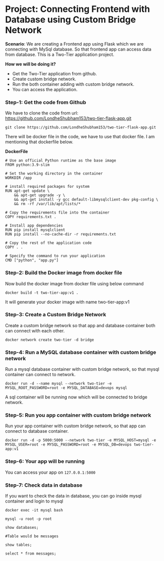 # Project: Connecting Frontend with Database using Custom Bridge Network

**Scenario**: We are creating a Frontend app using Flask which we are connecting with MySql database. So that frontend app can access data from database. This is a Two-Tier application project.

**How we will be doing it?**
- Get the Two-Tier application from github.
- Create custom bridge network.
- Run the both container adding with custom bridge network.
- You can access the application.

### Step-1: Get the code from Github

We have to clone the code from url: https://github.com/LondheShubham153/two-tier-flask-app.git

```
git clone https://github.com/LondheShubham153/two-tier-flask-app.git
```

There will be docker file in the code, we have to use that docker file. I am mentioning that dockerfile below.

**DockerFile**
```
# Use an official Python runtime as the base image
FROM python:3.9-slim

# Set the working directory in the container
WORKDIR /app

# install required packages for system
RUN apt-get update \
    && apt-get upgrade -y \
    && apt-get install -y gcc default-libmysqlclient-dev pkg-config \
    && rm -rf /var/lib/apt/lists/*

# Copy the requirements file into the container
COPY requirements.txt .

# Install app dependencies
RUN pip install mysqlclient
RUN pip install --no-cache-dir -r requirements.txt

# Copy the rest of the application code
COPY . .

# Specify the command to run your application
CMD ["python", "app.py"]
```

### Step-2: Build the Docker image from docker file

Now build the docker image from docker file using below command

```
docker build -t two-tier-app:v1 .
```

It will generate your docker image with name two-tier-app:v1

### Step-3: Create a Custom Bridge Network 

Create a custom bridge network so that app and database container both can connect with each other.

```
docker network create two-tier -d bridge
```

### Step-4: Run a MySQL database container with custom bridge network

Run a mysql database container with custom bridge network, so that mysql container can connect to network.

```
docker run -d --name mysql --network two-tier -e MYSQL_ROOT_PASSWORD=root -e MYSQL_DATABASE=devops mysql
```

A sql container will be running now which will be connected to bridge network.

### Step-5: Run you app container with custom bridge network

Run your app container with custom bridge network, so that app can connect to database container.

```
docker run -d -p 5000:5000 --network two-tier -e MYSQL_HOST=mysql -e MYSQL_USER=root -e MYSQL_PASSWORD=root -e MYSQL_DB=devops two-tier-app:v1
```

### Step-6: Your app will be running

You can access your app on ```127.0.0.1:5000```

### Step-7: Check data in database

If you want to check the data in database, you can go inside mysql container and login to mysql

```
docker exec -it mysql bash

mysql -u root -p root

show databases;

#Table would be messages

show tables;

select * from messages;
```
